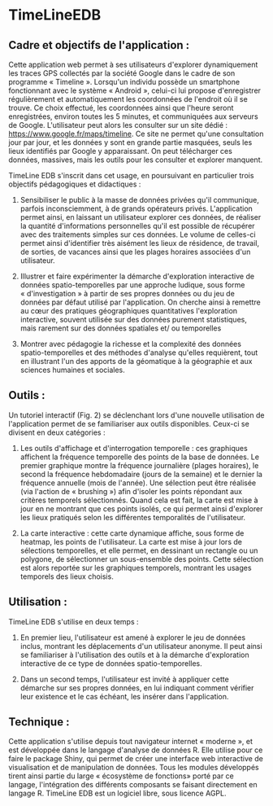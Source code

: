 # TimeLineEDB

## Cadre et objectifs de l'application :

Cette application web permet à ses utilisateurs d'explorer dynamiquement les traces GPS collectés par la société Google dans le cadre de son programme « Timeline ». Lorsqu'un individu possède un smartphone fonctionnant avec le système « Android », celui-ci lui propose d'enregistrer régulièrement et automatiquement les coordonnées de l'endroit où il se trouve. Ce choix effectué, les coordonnées ainsi que l'heure seront enregistrées, environ toutes les 5 minutes, et communiquées aux serveurs de Google. L'utilisateur peut alors les consulter sur un site dédié : https://www.google.fr/maps/timeline. Ce site ne permet qu'une consultation jour par jour, et les données y sont en grande partie masquées, seuls les lieux identifiés par Google y apparaissant. On peut télécharger ces données, massives, mais les outils pour les consulter et explorer manquent.

TimeLine EDB s'inscrit dans cet usage, en poursuivant en particulier trois objectifs pédagogiques et didactiques :  

1. Sensibiliser le public à la masse de données privées qu'il communique, parfois inconsciemment, à de grands opérateurs privés. L'application permet ainsi, en laissant un utilisateur explorer ces données, de réaliser la quantité d'informations personnelles qu'il est possible de récupérer avec des traitements simples sur ces données. Le volume de celles-ci permet ainsi d'identifier très aisément les lieux de résidence, de travail, de sorties, de vacances ainsi que les plages horaires associées d'un utilisateur.

2. Illustrer et faire expérimenter la démarche d'exploration interactive de données spatio-temporelles par une approche ludique, sous forme « d'investigation » à partir de ses propres données ou du jeu de données par défaut utilisé par l'application. On cherche ainsi à remettre au cœur des pratiques géographiques quantitatives l'exploration interactive, souvent utilisée sur des données purement statistiques, mais rarement sur des données spatiales et/ ou temporelles

3. Montrer avec pédagogie la richesse et la complexité des données spatio-temporelles et des méthodes d'analyse qu'elles requièrent, tout en illustrant l'un des apports de la géomatique à la géographie et aux sciences humaines et sociales.

## Outils :  

Un tutoriel interactif (Fig. 2) se déclenchant lors d'une nouvelle utilisation de l'application permet de se familiariser aux outils disponibles. Ceux-ci se divisent en deux catégories :  

1. Les outils d'affichage et d'interrogation temporelle : ces graphiques affichent la fréquence temporelle des points de la base de données. Le premier graphique montre la fréquence journalière (plages horaires), le second la fréquence hebdomadaire (jours de la semaine) et le dernier la fréquence annuelle (mois de l'année). Une sélection peut être réalisée (via l'action de « brushing ») afin d'isoler les points répondant aux critères temporels sélectionnés. Quand cela est fait, la carte est mise à jour en ne montrant que ces points isolés,  ce qui permet ainsi d'explorer les lieux pratiqués selon les différentes temporalités de l'utilisateur.

2. La carte interactive : cette carte dynamique affiche, sous forme de heatmap, les points de l'utilisateur. La carte est mise à jour lors de sélections temporelles, et elle permet, en dessinant un rectangle ou un polygone, de sélectionner un sous-ensemble des points. Cette sélection est alors reportée sur les graphiques temporels, montrant les usages temporels des lieux choisis.

## Utilisation :  

TimeLine EDB s'utilise en deux temps :  

1. En premier lieu, l'utilisateur est amené à explorer le jeu de données inclus, montrant les déplacements d'un utilisateur anonyme. Il peut ainsi se familiariser à l'utilisation des outils et à la démarche d'exploration interactive de ce type de données spatio-temporelles.

2. Dans un second temps, l'utilisateur est invité à appliquer cette démarche sur ses propres données, en lui indiquant comment vérifier leur existence et le cas échéant, les insérer dans l'application.


## Technique :

Cette application s'utilise depuis tout navigateur internet « moderne », et est développée dans le langage d'analyse de données R. Elle utilise pour ce faire le package Shiny, qui permet de créer une interface web interactive de visualisation et de manipulation de données. Tous les modules développés tirent ainsi partie du large « écosystème de fonctions» porté par ce langage, l'intégration des différents composants se faisant directement en langage R.
TimeLine EDB est un logiciel libre, sous licence AGPL.